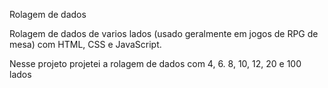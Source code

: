 Rolagem de dados

Rolagem de dados de varios lados (usado geralmente em jogos de RPG de mesa) com HTML, CSS e JavaScript.

Nesse projeto projetei a rolagem de dados com 4, 6. 8, 10, 12, 20 e 100 lados

